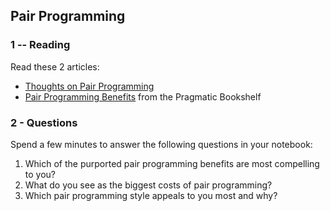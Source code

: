 ## Pair Programming

### 1 -- Reading

Read these 2 articles:

* [Thoughts on Pair Programming](http://articles.coreyhaines.com/posts/thoughts-on-pair-programming/)
* [Pair Programming Benefits](https://pragprog.com/magazines/2011-07/pair-programming-benefits) from the Pragmatic Bookshelf

### 2 - Questions

Spend a few minutes to answer the following questions in your notebook:

1. Which of the purported pair programming benefits are most compelling to you?
2. What do you see as the biggest costs of pair programming?
3. Which pair programming style appeals to you most and why?
